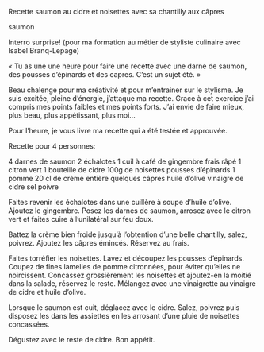 Recette saumon au cidre et noisettes avec sa chantilly aux câpres

saumon

Interro surprise! (pour ma formation au métier de styliste culinaire avec Isabel Branq-Lepage)

« Tu as une une heure pour faire une recette avec une darne de saumon, des pousses d’épinards et des capres. C’est un sujet été. »

Beau chalenge pour ma créativité et pour m’entrainer sur le stylisme.
Je suis excitée, pleine d’énergie, j’attaque ma recette.
Grace à cet exercice j’ai compris mes points faibles et mes points forts. J’ai envie de faire mieux, plus beau, plus appétissant, plus moi…

Pour l’heure, je vous livre ma recette qui a été testée et approuvée.

Recette pour 4 personnes:

4 darnes de saumon
2 échalotes
1 cuil à café de gingembre frais râpé
1 citron vert
1 bouteille de cidre
100g de noisettes
pousses d’épinards
1 pomme
20 cl de crème entière
quelques câpres
huile d’olive
vinaigre de cidre
sel poivre

Faites revenir les échalotes dans une cuillère à soupe d’huile d’olive.
Ajoutez le gingembre.
Posez les darnes de saumon, arrosez avec le citron vert et faites cuire à l’unilatéral sur feu doux.

Battez la crème bien froide jusqu’à l’obtention d’une belle chantilly, salez, poivrez.
Ajoutez les câpres émincés.
Réservez au frais.

Faites torréfier les noisettes.
Lavez et découpez les pousses d’épinards.
Coupez de fines lamelles de pomme citronnées, pour éviter qu’elles ne noircissent.
Concassez grossièrement les noisettes et ajoutez-en la moitié dans la salade, réservez le reste.
Mélangez avec une vinaigrette au vinaigre de cidre et huile d’olive.

Lorsque le saumon est cuit, déglacez avec le cidre.
Salez, poivrez puis disposez les dans les assiettes en les arrosant d’une pluie de noisettes concassées.

Dégustez avec le reste de cidre.
Bon appétit.